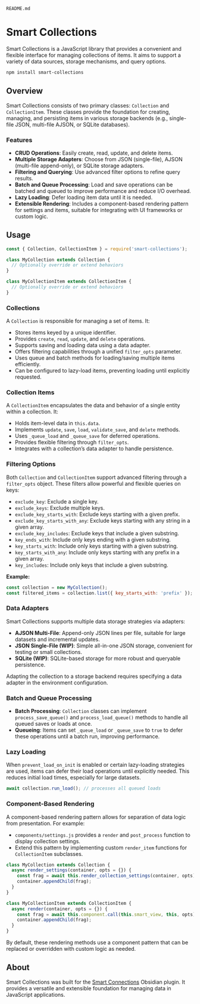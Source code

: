 ```README.md```
# Smart Collections

Smart Collections is a JavaScript library that provides a convenient and flexible interface for managing collections of items. It aims to support a variety of data sources, storage mechanisms, and query options.

```bash
npm install smart-collections
```

## Overview

Smart Collections consists of two primary classes: `Collection` and `CollectionItem`. These classes provide the foundation for creating, managing, and persisting items in various storage backends (e.g., single-file JSON, multi-file AJSON, or SQLite databases).

### Features

- **CRUD Operations**: Easily create, read, update, and delete items.
- **Multiple Storage Adapters**: Choose from JSON (single-file), AJSON (multi-file append-only), or SQLite storage adapters.
- **Filtering and Querying**: Use advanced filter options to refine query results.
- **Batch and Queue Processing**: Load and save operations can be batched and queued to improve performance and reduce I/O overhead.
- **Lazy Loading**: Defer loading item data until it is needed.
- **Extensible Rendering**: Includes a component-based rendering pattern for settings and items, suitable for integrating with UI frameworks or custom logic.

## Usage

```javascript
const { Collection, CollectionItem } = require('smart-collections');

class MyCollection extends Collection {
  // Optionally override or extend behaviors
}

class MyCollectionItem extends CollectionItem {
  // Optionally override or extend behaviors
}
```

### Collections

A `Collection` is responsible for managing a set of items. It:

- Stores items keyed by a unique identifier.
- Provides `create`, `read`, `update`, and `delete` operations.
- Supports saving and loading data using a data adapter.
- Offers filtering capabilities through a unified `filter_opts` parameter.
- Uses queue and batch methods for loading/saving multiple items efficiently.
- Can be configured to lazy-load items, preventing loading until explicitly requested.

### Collection Items

A `CollectionItem` encapsulates the data and behavior of a single entity within a collection. It:

- Holds item-level data in `this.data`.
- Implements `update`, `save`, `load`, `validate_save`, and `delete` methods.
- Uses `_queue_load` and `_queue_save` for deferred operations.
- Provides flexible filtering through `filter_opts`.
- Integrates with a collection’s data adapter to handle persistence.

### Filtering Options

Both `Collection` and `CollectionItem` support advanced filtering through a `filter_opts` object. These filters allow powerful and flexible queries on keys:

- `exclude_key`: Exclude a single key.
- `exclude_keys`: Exclude multiple keys.
- `exclude_key_starts_with`: Exclude keys starting with a given prefix.
- `exclude_key_starts_with_any`: Exclude keys starting with any string in a given array.
- `exclude_key_includes`: Exclude keys that include a given substring.
- `key_ends_with`: Include only keys ending with a given substring.
- `key_starts_with`: Include only keys starting with a given substring.
- `key_starts_with_any`: Include only keys starting with any prefix in a given array.
- `key_includes`: Include only keys that include a given substring.

**Example:**
```javascript
const collection = new MyCollection();
const filtered_items = collection.list({ key_starts_with: 'prefix' });
```

### Data Adapters

Smart Collections supports multiple data storage strategies via adapters:

- **AJSON Multi-File**: Append-only JSON lines per file, suitable for large datasets and incremental updates.
- **JSON Single-File (WIP)**: Simple all-in-one JSON storage, convenient for testing or small collections.
- **SQLite (WIP)**: SQLite-based storage for more robust and queryable persistence.

Adapting the collection to a storage backend requires specifying a data adapter in the environment configuration.

### Batch and Queue Processing

- **Batch Processing**: `Collection` classes can implement `process_save_queue()` and `process_load_queue()` methods to handle all queued saves or loads at once.
- **Queueing**: Items can set `_queue_load` or `_queue_save` to `true` to defer these operations until a batch run, improving performance.

### Lazy Loading

When `prevent_load_on_init` is enabled or certain lazy-loading strategies are used, items can defer their load operations until explicitly needed. This reduces initial load times, especially for large datasets.

```javascript
await collection.run_load(); // processes all queued loads
```

### Component-Based Rendering

A component-based rendering pattern allows for separation of data logic from presentation. For example:

- `components/settings.js` provides a `render` and `post_process` function to display collection settings.
- Extend this pattern by implementing custom `render_item` functions for `CollectionItem` subclasses.

```javascript
class MyCollection extends Collection {
  async render_settings(container, opts = {}) {
    const frag = await this.render_collection_settings(container, opts);
    container.appendChild(frag);
  }
}

class MyCollectionItem extends CollectionItem {
  async render(container, opts = {}) {
    const frag = await this.component.call(this.smart_view, this, opts);
    container.appendChild(frag);
  }
}
```

By default, these rendering methods use a component pattern that can be replaced or overridden with custom logic as needed.

## About

Smart Collections was built for the [Smart Connections](https://smartconnections.app) Obsidian plugin. It provides a versatile and extensible foundation for managing data in JavaScript applications.
